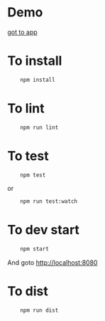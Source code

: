 
# Demo

[got to app](http://surtich.github.io/polls/)

# To install
```bash
	npm install
```

# To lint
```bash
	npm run lint
```

# To test

```bash
	npm test
```

or

```bash
	npm run test:watch
```

# To dev start
```bash
	npm start
```

And goto [http://localhost:8080](http://localhost:8080)

# To dist
```bash
	npm run dist
```